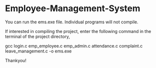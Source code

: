 # Employee-Management-System

You can run the ems.exe file.
Individual programs will not compile.

If interested in compiling the project, enter the following command in the terminal of the project directory,

gcc login.c emp_employee.c emp_admin.c attendance.c complaint.c leave_management.c -o ems.exe

Thankyou!
